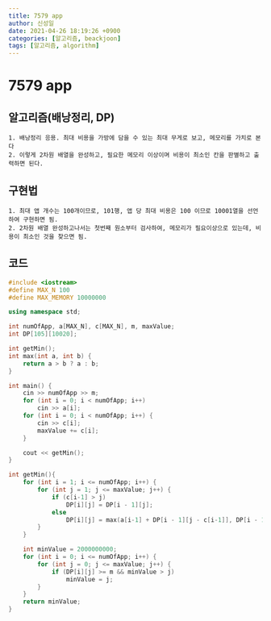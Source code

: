```yaml
---
title: 7579 app
author: 신성일
date: 2021-04-26 18:19:26 +0900
categories: [알고리즘, beackjoon]
tags: [알고리즘, algorithm]
---
```


# 7579 app

## 알고리즘(배낭정리, DP)

    1. 배낭정리 응용. 최대 비용을 가방에 담을 수 있는 최대 무게로 보고, 메모리를 가치로 본다
    2. 이렇게 2차원 배열을 완성하고, 필요한 메모리 이상이며 비용이 최소인 칸을 판별하고 출력하면 된다.

## 구현법

    1. 최대 앱 개수는 100개이므로, 101행, 앱 당 최대 비용은 100 이므로 10001열을 선언하여 구현하면 됨.
    2. 2차원 배열 완성하고나서는 첫번째 원소부터 검사하여, 메모리가 필요이상으로 있는데, 비용이 최소인 것을 찾으면 됨.

## 코드

```cpp
#include <iostream>
#define MAX_N 100
#define MAX_MEMORY 10000000

using namespace std;

int numOfApp, a[MAX_N], c[MAX_N], m, maxValue;
int DP[105][10020];

int getMin();
int max(int a, int b) {
	return a > b ? a : b;
}

int main() {
	cin >> numOfApp >> m;
	for (int i = 0; i < numOfApp; i++)
		cin >> a[i];
	for (int i = 0; i < numOfApp; i++) {
		cin >> c[i];
		maxValue += c[i];
	}

	cout << getMin();
}

int getMin(){
	for (int i = 1; i <= numOfApp; i++) {
		for (int j = 1; j <= maxValue; j++) {
			if (c[i-1] > j)
				DP[i][j] = DP[i - 1][j];
			else
				DP[i][j] = max(a[i-1] + DP[i - 1][j - c[i-1]], DP[i - 1][j]);
		}
	}

	int minValue = 2000000000;
	for (int i = 0; i <= numOfApp; i++) {
		for (int j = 0; j <= maxValue; j++) {
			if (DP[i][j] >= m && minValue > j)
				minValue = j;
		}
	}
	return minValue;
}
```
